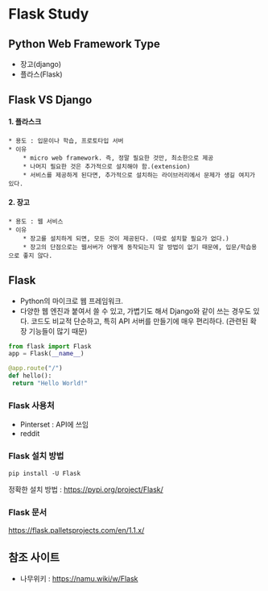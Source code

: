 # Flask Study




## Python Web Framework Type
- 장고(django)
- 플라스(Flask)

## Flask VS Django
#### 1. 플라스크
    * 용도 : 입문이나 학습, 프로토타입 서버
    * 이유
        * micro web framework. 즉, 정말 필요한 것만, 최소한으로 제공
        * 나머지 필요한 것은 추가적으로 설치해야 함.(extension)
        * 서비스를 제공하게 된다면, 추가적으로 설치하는 라이브러리에서 문제가 생길 여지가 있다.
        
#### 2. 장고
    * 용도 : 웹 서비스
    * 이유
        * 장고를 설치하게 되면, 모든 것이 제공된다. (따로 설치할 필요가 없다.)
        * 장고의 단점으로는 웹서버가 어떻게 동작되는지 알 방법이 없기 때문에, 입문/학습용으로 좋지 않다.
        


## Flask
* Python의 마이크로 웹 프레임워크.
* 다양한 웹 엔진과 붙여서 쓸 수 있고, 가볍기도 해서 Django와 같이 쓰는 경우도 있다. 코드도 비교적 단순하고, 특히 API 서버를 만들기에 매우 편리하다. (관련된 확장 기능들이 많기 때문)

```python
from flask import Flask
app = Flask(__name__)

@app.route("/")
def hello():
 return "Hello World!"
```

### Flask 사용처
- Pinterset : API에 쓰임
- reddit

### Flask 설치 방법
```
pip install -U Flask
```
정확한 설치 방법 : https://pypi.org/project/Flask/

### Flask 문서
https://flask.palletsprojects.com/en/1.1.x/

## 참조 사이트
- 나무위키 : https://namu.wiki/w/Flask
